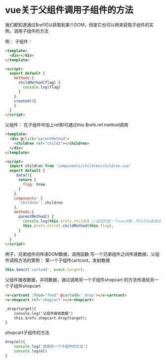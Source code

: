 # vue关于父组件调用子组件的方法

我们都知道通过$ref可以获取到某个DOM，但是它也可以用来获取子组件的实例，调用子组件的方法

例：
子组件：

```html
<template>
  <div></div>
</template>

<script>
  export default {
    methods:{
      childMethod(flag) {
        console.log(flag)
      }
    },
    created(){
    }
  }
</script>
```

父组件： 在子组件中加上ref即可通过this.$refs.ref.method调用

```html
<template>
  <div @click="parentMethod">
    <children ref="child1"></children>
  </div>
</template>

<script>
  import children from 'components/children/children.vue'
  export default {
     data(){
      return {
        flag: true
      }
    },
    components: {      
      'children': children
    },
    methods:{
      parentMethod() {
        console.log(this.$refs.child1) //返回的是一个vue对象，所以可以直接调用其方法
        this.$refs.child1.childMethod(this.flag); 
      }
    }
  }
</script>
```
例子，兄弟组件间传递DOM数据，调用函数
写一个兄弟组件之间传递数据，父组件调用方法的案例：
第一个子组件cartcont，发射数据

```js
this.$emit('cartadd', event.target);
```

父组件接收数据，并将数据，通过调用另一个子组件shopcart 的方法传递给另一个子组件shopcart

```html
<v-cartcont :food="food" @cartadd='_drop'></v-cartcont>
<v-shopcart ref='shopcart'></v-shopcart>

_drop(target){
    console.log('父组件接收数据')
    this.$refs.shopcart.drop(target);
}
```

shopcart子组件的方法

```js
drop(el){
    console.log('调用另一个子组件的方法')
    console.log(el)
}
```